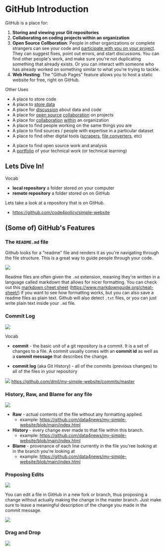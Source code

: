 # GitHub Introduction

GitHub is a place for:
 
1. **Storing and viewing your Git repositories**
1. **Collaborating on coding projects within an organization** 
2. **Open Source Collboration**: People in other organizations or complete strangers can see your code and [participate with you on your project](https://github.com/fivethirtyeight/actblue-analysis). They can suggest fixes, point out errors, and start discussions. You can find other people's work, and make sure you're not duplicating something that already exists. Or you can interact with someone who has already worked on something similar to what you're trying to tackle.
3. **Web Hosting**: The "Github Pages" feature allows you to host a static website for free, right on GitHub.

Other Uses

* A place to store code
* A place to [store data](https://github.com/fivethirtyeight/data)
* A place for [discussion](https://github.com/fivethirtyeight/data/issues?q=is%3Aissue+is%3Aclosed+sort%3Acomments-desc) about data and code
* A place for [open source](https://github.com/fivethirtyeight/data/pulls?q=is%3Apr+is%3Aclosed+sort%3Acomments-desc) [collaboration](https://github.com/tj/git-extras/pull/356) on projects
* A place for [collaboration](https://github.com/fivethirtyeight/world-cup/graphs/contributors) [within](https://github.com/fivethirtyeight/letsgo/pull/46) an organization
* A place to find people working on the same things you are
* A place to find sources / people with expertise in a particular dataset
* A place to find other digital tools ([scrapers](https://github.com/search?q=basketball+reference&type=Repositories&utf8=%E2%9C%93), [file converters](https://github.com/search?utf8=%E2%9C%93&q=spss+por+to+csv&type=), etc)
<!-- Search "spss por to csv"-->
* A place to find open source work and analysis
* A [portfolio](https://github.com/dmil) of your technical work (or technical learning)

## Lets Dive In!

Vocab
	
* **local repository** a folder stored on your computer
* **remote repository** a folder stored on on GitHub  

Lets take a look at a repository that is on GitHub.

* https://github.com/code4policy/simple-website

## (Some of) GitHub's Features

### The `README.md` file

Github looks for a "readme" file and renders it as you're navigating through the file structure. This is a great way to guide people through your code.

![](images/screenshot_25.jpg)


Readme files are often given the `.md` extension, meaning they're written in a language called markdown that allows for nicer formatting. You can check out this [markdown cheet sheet](https://www.markdownguide.org/cheat-sheet/) (https://www.markdownguide.org/cheat-sheet/) if you want to see how formatting works, but you can also save a readme files as plain text. Github will also detect `.txt` files, or you can just write plain text inside your `.md` file.


### Commit Log

![](images/commit-log-link.png)

Vocab

* **commit** - the basic unit of a git repository is a commit. It is a set of changes to a file. A commit usually comes with an **commit id** as well as a **commit message** that describes the change.

* **commit log** (aka Git History) - all of the commits (previous changes) to all of the files in your repository

![](images/commit-log.png)
https://github.com/dmil/my-simple-website/commits/master

### History, Raw, and Blame for any file

![](images/screenshot_26.jpg)

* **Raw** - actual contents of the file without any formatting applied.
	* example: https://github.com/data4news/my-simple-website/blob/main/index.html
* **History** - every change ever made to that file within this branch.
	* example: https://github.com/data4news/my-simple-website/blob/main/index.html
* **Blame** - provenance of each line currently in the file you'ree looking at in the branch you're looking at
	* example: https://github.com/data4news/my-simple-website/blob/main/index.html
	
	
### Proposing Edits
![](images/screenshot_27.jpg)

You can edit a file in GitHub in a new fork or branch, thus proposing a change without actually making the change in the master branch. Just make sure to leave a meaningful description of the change you made in the commit message.

![](images/propose-change.png)

### Drag and Drop
![](images/dragdrop.gif)

